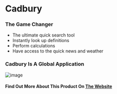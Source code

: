 # Cadbury
### The Game Changer

 - The ultimate quick search tool
 - Instantly look up definitions
 - Perform calculations
 - Have access to the quick news and weather

### Cadbury Is A Global Application
![image](https://user-images.githubusercontent.com/70736942/120073025-3887c400-c0b4-11eb-8e3b-ece942c43827.png)

#### Find Out More About This Product On [The Website](http://www.cadbury.netlify.com/)
